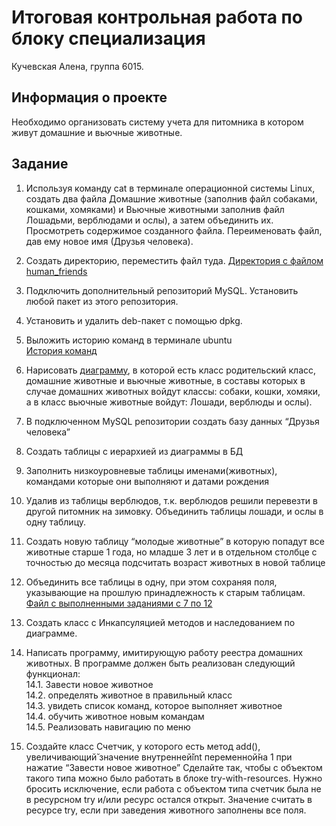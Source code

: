 # Итоговая контрольная работа по блоку специализация
Кучевская Алена, группа 6015.  
## Информация о проекте
Необходимо организовать систему учета для питомника в котором живут домашние и вьючные животные.  
## Задание
1. Используя команду cat в терминале операционной системы Linux, создать
два файла Домашние животные (заполнив файл собаками, кошками,
хомяками) и Вьючные животными заполнив файл Лошадьми, верблюдами и
ослы), а затем объединить их. Просмотреть содержимое созданного файла.
Переименовать файл, дав ему новое имя (Друзья человека).  
2. Создать директорию, переместить файл туда. 
[Директория с файлом human_friends](./itog_dir/animals) 

3. Подключить дополнительный репозиторий MySQL. Установить любой пакет
из этого репозитория.  
4. Установить и удалить deb-пакет с помощью dpkg.  
5. Выложить историю команд в терминале ubuntu  
[История команд](/history_3-4-5.txt)
6. Нарисовать [диаграмму](/diagram.png), в которой есть класс родительский класс, домашние животные и вьючные животные, в составы которых в случае домашних
животных войдут классы: собаки, кошки, хомяки, а в класс вьючные животные
войдут: Лошади, верблюды и ослы).  
7. В подключенном MySQL репозитории создать базу данных “Друзья человека”  
8. Создать таблицы с иерархией из диаграммы в БД  
9. Заполнить низкоуровневые таблицы именами(животных), командами
которые они выполняют и датами рождения  
10. Удалив из таблицы верблюдов, т.к. верблюдов решили перевезти в другой
питомник на зимовку. Объединить таблицы лошади, и ослы в одну таблицу.  
11. Создать новую таблицу “молодые животные” в которую попадут все
животные старше 1 года, но младше 3 лет и в отдельном столбце с точностью
до месяца подсчитать возраст животных в новой таблице  
12. Объединить все таблицы в одну, при этом сохраняя поля, указывающие на
прошлую принадлежность к старым таблицам.  
[Файл с выполненными заданиями с 7 по 12](/HumanFriends.sql)
13. Создать класс с Инкапсуляцией методов и наследованием по диаграмме.  
14. Написать программу, имитирующую работу реестра домашних животных.
В программе должен быть реализован следующий функционал:  
14.1. Завести новое животное  
14.2. определять животное в правильный класс  
14.3. увидеть список команд, которое выполняет животное  
14.4. обучить животное новым командам  
14.5. Реализовать навигацию по меню  
15. Создайте класс Счетчик, у которого есть метод add(), увеличивающий̆
значение внутренней̆int переменной̆на 1 при нажатие “Завести новое
животное” Сделайте так, чтобы с объектом такого типа можно было работать в
блоке try-with-resources. Нужно бросить исключение, если работа с объектом
типа счетчик была не в ресурсном try и/или ресурс остался открыт. Значение
считать в ресурсе try, если при заведения животного заполнены все поля.  
